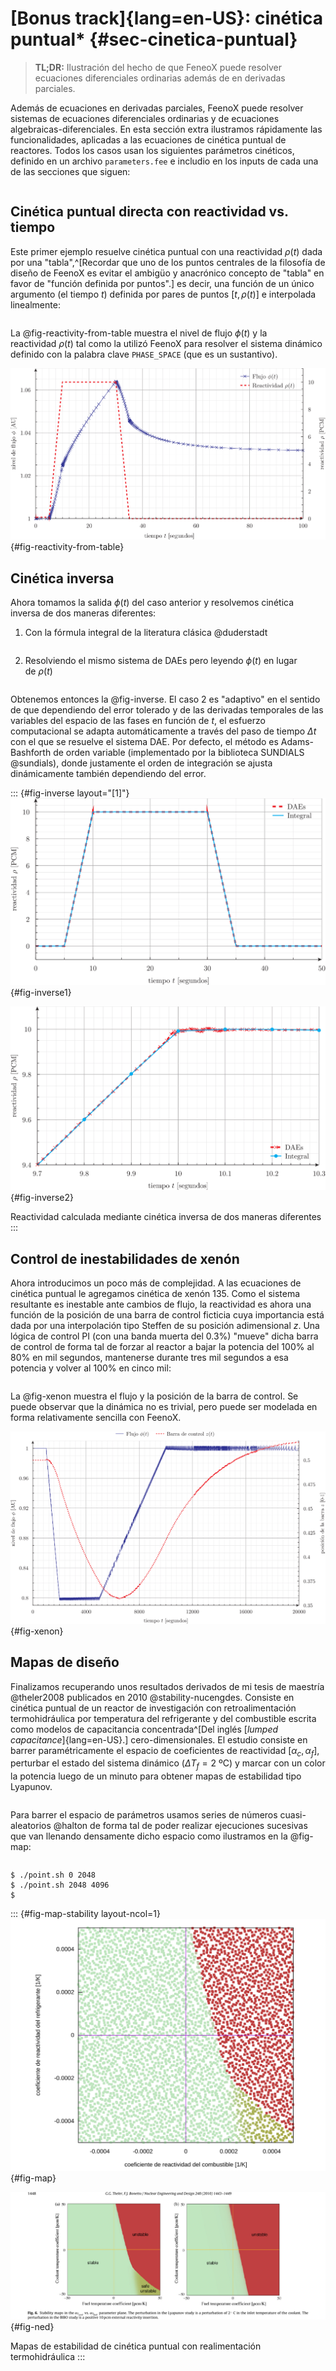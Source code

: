 # [Bonus track]{lang=en-US}: cinética puntual* {#sec-cinetica-puntual}

> **TL;DR:** Ilustración del hecho de que FeneoX puede resolver ecuaciones diferenciales ordinarias además de en derivadas parciales.

Además de ecuaciones en derivadas parciales, FeenoX puede resolver sistemas de ecuaciones diferenciales ordinarias y de ecuaciones algebraicas-diferenciales.
En esta sección extra ilustramos rápidamente las funcionalidades, aplicadas a las ecuaciones de cinética puntual de reactores.
Todos los casos usan los siguientes parámetros cinéticos, definido en un archivo `parameters.fee` e includio en los inputs de cada una de las secciones que siguen:

```{.feenox include="parameters.fee"}
```


## Cinética puntual directa con reactividad vs. tiempo

Este primer ejemplo resuelve cinética puntual con una reactividad $\rho(t)$ dada por una "tabla",^[Recordar que uno de los puntos centrales de la filosofía de diseño de FeenoX es evitar el ambigüo y anacrónico concepto de "tabla" en favor de "función definida por puntos".] es decir, una función de un único argumento (el tiempo $t$) definida por pares de puntos $[t,\rho(t)]$ e interpolada linealmente:

```{.feenox include="reactivity-from-table.fee"}
```

La @fig-reactivity-from-table muestra el nivel de flujo $\phi(t)$ y la reactividad $\rho(t)$ tal como la utilizó FeenoX para resolver el sistema dinámico definido con la palabra clave `PHASE_SPACE` (que es un sustantivo).


![Flujo y reactividad directa](reactivity-from-table.svg){#fig-reactivity-from-table}


## Cinética inversa

Ahora tomamos la salida $\phi(t)$ del caso anterior y resolvemos cinética inversa de dos maneras diferentes:

 1. Con la fórmula integral de la literatura clásica @duderstadt
 
    ```{.feenox include="inverse-integral.fee"}
    ```
    
 2. Resolviendo el mismo sistema de DAEs pero leyendo $\phi(t)$ en lugar de $\rho(t)$

    ```{.feenox include="inverse-dae.fee"}
    ```

Obtenemos entonces la @fig-inverse. El caso 2 es "adaptivo" en el sentido de que dependiendo del error tolerado y de las derivadas temporales de las variables del espacio de las fases en función de $t$, el esfuerzo computacional se adapta automáticamente a través del paso de tiempo $\Delta t$ con el que se resuelve el sistema DAE. Por defecto, el método es Adams-Bashforth de orden variable (implementado por la biblioteca SUNDIALS @sundials), donde justamente el orden de integración se ajusta dinámicamente también dependiendo del error.
    
::: {#fig-inverse layout="[1]"}
![$t \in [0,100]$](inverse.svg){#fig-inverse1}

![$t \in [9.75,10.25]$](inverse-zoom.svg){#fig-inverse2}

Reactividad calculada mediante cinética inversa de dos maneras diferentes
:::
    


## Control de inestabilidades de xenón

Ahora introducimos un poco más de complejidad.
A las ecuaciones de cinética puntual le agregamos cinética de xenón 135. Como el sistema resultante es inestable ante cambios de flujo, la reactividad es ahora una función de la posición de una barra de control ficticia cuya importancia está dada por una interpolación tipo Steffen de su posición adimensional $z$.
Una lógica de control PI (con una banda muerta del 0.3%) "mueve" dicha barra de control de forma tal de forzar al reactor a bajar la potencia del 100% al 80% en mil segundos, mantenerse durante tres mil segundos a esa potencia y volver al 100% en cinco mil:

```{.feenox include="xenon.fee"}
```

La @fig-xenon muestra el flujo y la posición de la barra de control. Se puede observar que la dinámica no es trivial, pero puede ser modelada en forma relativamente sencilla con FeenoX.

![Flujo y posición de la barra de control en un caso con xenón bajo control](xenon.svg){#fig-xenon}



## Mapas de diseño

Finalizamos recuperando unos resultados derivados de mi tesis de maestría @theler2008 publicados en 2010 @stability-nucengdes.
Consiste en cinética puntual de un reactor de investigación con retroalimentación termohidráulica por temperatura del refrigerante y del combustible escrita como modelos de capacitancia concentrada^[Del inglés [_lumped capacitance_]{lang=en-US}.] cero-dimensionales.
El estudio consiste en barrer paramétricamente el espacio de coeficientes de reactividad $[\alpha_c, \alpha_f]$, perturbar el estado del sistema dinámico ($\Delta T_f = 2~\text{ºC}$) y marcar con un color la potencia luego de un minuto para obtener mapas de estabilidad tipo Lyapunov.

```{.feenox include="point.fee"}
```

Para barrer el espacio de parámetros usamos series de números cuasi-aleatorios @halton de forma tal de poder realizar ejecuciones sucesivas que van llenando densamente dicho espacio como ilustramos en la @fig-map:

```{.bash include="point.sh"}
```

```terminal
$ ./point.sh 0 2048
$ ./point.sh 2048 4096
$
```


::: {#fig-map-stability layout-ncol=1}
![Estabilidad de Lyapunov utilizando series de números pseudo-aleatorios que van "rellenando" incremental y densamente el espacio de parámetros.](map.svg){#fig-map}

![Figuras originales de la referencia @stability-nucengdes](figs-ned.png){#fig-ned}

Mapas de estabilidad de cinética puntual con realimentación termohidráulica
:::
